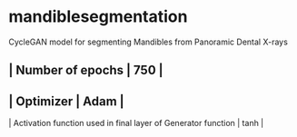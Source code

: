 # mandiblesegmentation
CycleGAN model for segmenting Mandibles from Panoramic Dental X-rays

| Number of epochs                                              | 750  |
------------------------------------------------------------------------
| Optimizer                                                     | Adam |
------------------------------------------------------------------------
| Activation function used in final layer of Generator function | tanh |

